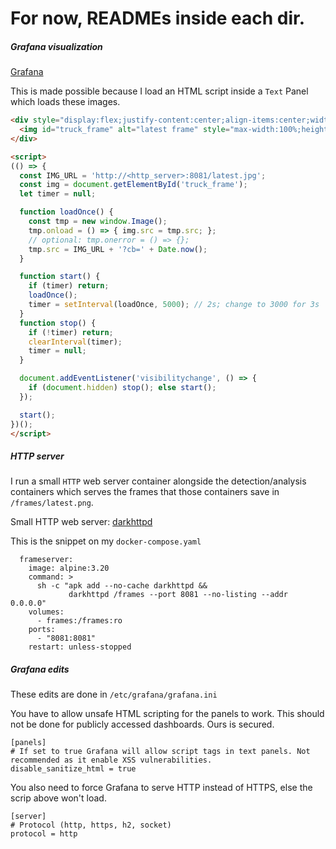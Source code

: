 # For now, READMEs inside each dir.

##### Grafana visualization
[Grafana](grafana.png)

This is made possible because I load an HTML script inside a `Text` Panel which loads these images.

```HTML
<div style="display:flex;justify-content:center;align-items:center;width:100%;">
  <img id="truck_frame" alt="latest frame" style="max-width:100%;height:auto;"/>
</div>

<script>
(() => {
  const IMG_URL = 'http://<http_server>:8081/latest.jpg';
  const img = document.getElementById('truck_frame');
  let timer = null;

  function loadOnce() {
    const tmp = new window.Image();
    tmp.onload = () => { img.src = tmp.src; };
    // optional: tmp.onerror = () => {};
    tmp.src = IMG_URL + '?cb=' + Date.now();
  }

  function start() {
    if (timer) return;
    loadOnce();
    timer = setInterval(loadOnce, 5000); // 2s; change to 3000 for 3s
  }
  function stop() {
    if (!timer) return;
    clearInterval(timer);
    timer = null;
  }

  document.addEventListener('visibilitychange', () => {
    if (document.hidden) stop(); else start();
  });

  start();
})();
</script>
```

##### HTTP server
I run a small `HTTP` web server container alongside the detection/analysis containers which serves the frames that those containers save in `/frames/latest.png`.

Small HTTP web server: [darkhttpd](!https://github.com/emikulic/darkhttpd)

This is the snippet on my `docker-compose.yaml` 
```
  frameserver:
    image: alpine:3.20
    command: >
      sh -c "apk add --no-cache darkhttpd &&
             darkhttpd /frames --port 8081 --no-listing --addr 0.0.0.0"
    volumes:
      - frames:/frames:ro
    ports:
      - "8081:8081"
    restart: unless-stopped
```

##### Grafana edits
These edits are done in `/etc/grafana/grafana.ini`

You have to allow unsafe HTML scripting for the panels to work. This should not be done for publicly accessed dashboards. Ours is secured.
```
[panels]
# If set to true Grafana will allow script tags in text panels. Not recommended as it enable XSS vulnerabilities.
disable_sanitize_html = true
```

You also need to force Grafana to serve HTTP instead of HTTPS, else the scrip above won't load.
```
[server]
# Protocol (http, https, h2, socket)
protocol = http
```
